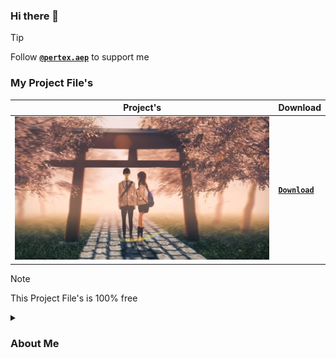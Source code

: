 ### Hi there 👋

> [!TIP]
> Follow [**`@pertex.aep`**](https://www.instagram.com/pertex.aep) to support me

### My Project File's
| Project's | Download |
| --- | --- |
| ![1](./media/image/e3d.jpg) | [**`Download`**](./media/file/e3d.aep) |

> [!NOTE]
> This Project File's is 100% free

<details>
<summary><h3>About Me</h3></summary>
<div markdown="1">
  
**Software's**
- Adobe After Effects CC 2023
- Adobe Photoshop CC 2020
- Blender 3D

**My PC Spec**
- Ryzen 5-7500F 5.0GHz
- RTX 3060 12GB
- RAM 32GB DDR5 6000MHz
- SSD 1TB
- PSU 650W

</div>
</details>
